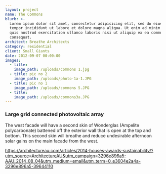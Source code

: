 ```yaml
---
layout: project
name: The Commons
blurb: >-
  Lorem ipsum dolor sit amet, consectetur adipisicing elit, sed do eiusmod
  tempor incididunt ut labore et dolore magna aliqua. Ut enim ad minim veniam,
  quis nostrud exercitation ullamco laboris nisi ut aliquip ex ea commodo
  consequat.
architect: Breathe Architects
category: residential
client: Small Giants
date: 2012-09-07 00:00:00
images:
  - title:
    image_path: /uploads/commons 1.jpg
  - title: pic no 2
    image_path: /uploads/photo-1a-1.JPG
  - title: pic no 1
    image_path: /uploads/commons 5.JPG
  - title:
    image_path: /uploads/commons3a.JPG
---
```



### Large grid connected photovoltaic array

The west facade will have a second skin of Wonderglas (Ampelite polycarbonate) battened off the exterior wall that is open at the top and bottom. This second skin will breathe and reduce undesirable afternoon solar gains on the main facade from the west.

https://architectureau.com/articles/2014-houses-awards-sustainability/?utm_source=ArchitectureAU&utm_campaign=3296e896a5-AAU_2014_08_04&utm_medium=email&utm_term=0_e3604e2a4a-3296e896a5-39644110
